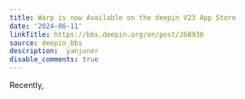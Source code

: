 ```yaml
---
title: Warp is now Available on the deepin V23 App Store
date: '2024-06-11'
linkTitle: https://bbs.deepin.org/en/post/268930
source: deepin_bbs
description:  yanjuner 
disable_comments: true
---
```

Recently, 
